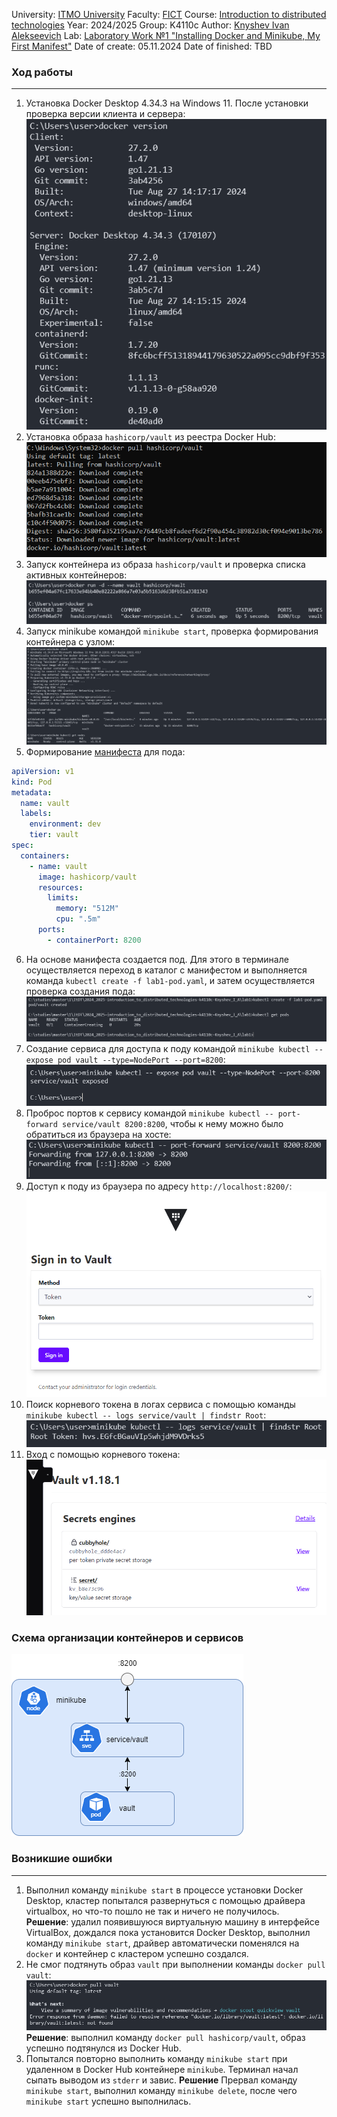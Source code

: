 University: [ITMO University](https://itmo.ru/ru/)
Faculty: [FICT](https://fict.itmo.ru)
Course: [Introduction to distributed technologies](https://github.com/itmo-ict-faculty/introduction-to-distributed-technologies)
Year: 2024/2025
Group: K4110c
Author: [Knyshev Ivan Alekseevich](https://github.com/lowskillniy)
Lab: [Laboratory Work №1 "Installing Docker and Minikube, My First Manifest"](https://itmo-ict-faculty.github.io/introduction-to-distributed-technologies/education/labs2023_2024/lab1/lab1/#_5:~:text=c%20%D1%80%D0%B5%D0%B7%D1%83%D0%BB%D1%8C%D1%82%D0%B0%D1%82%D0%B0%D0%BC%D0%B8%20%D1%80%D0%B0%D0%B1%D0%BE%D1%82%D1%8B.-,Laboratory%20Work%20No.%201%20%22Installing%20Docker%20and%20Minikube%2C%20My%20First%20Manifest%22,-Description)
Date of create: 05.11.2024
Date of finished: TBD
### Ход работы
---
1. Установка Docker Desktop 4.34.3 на Windows 11. После установки проверка версии клиента и сервера:
![Скриншот установки Docker desktop – проверка версии клиента и сервера](img\protocol\1-docker-client-server-version.png)
2. Установка образа `hashicorp/vault` из реестра Docker Hub:
![Подтягивание образа с реестра Docker Hub](img\protocol\2-docker-pull-hashicorp-vault.png)
3. Запуск контейнера из образа `hashicorp/vault` и проверка списка активных контейнеров:
![Запуск и проверка контейнера из образа](img\protocol\3-docker-run-vault.png)
4. Запуск minikube командой `minikube start`, проверка формирования контейнера с узлом:
![Запуск minikube и проверка контейнера с узлом](img\protocol\4-minikube-start.png)
5. Формирование [манифеста](lab1-pod.yaml) для пода:
```yaml
apiVersion: v1
kind: Pod
metadata:
  name: vault
  labels:
    environment: dev
    tier: vault
spec:
  containers:
    - name: vault
      image: hashicorp/vault
      resources: 
        limits:
          memory: "512M"
          cpu: ".5m"
      ports:
        - containerPort: 8200
```
6. На основе манифеста создается под. Для этого в терминале осуществляется переход в каталог с манифестом и выполняется команда `kubectl create -f lab1-pod.yaml`, и затем осуществляется проверка создания пода:
![Создание пода на основе манифеста и проверка](img\protocol\5-pod-deployment.png)
7. Создание сервиса для доступа к поду командой `minikube kubectl -- expose pod vault --type=NodePort --port=8200`:
![Создание сервиса для доступа к поду](img\protocol\6-pod-expose.png)
8. Проброс портов к сервису командой `minikube kubectl -- port-forward service/vault 8200:8200`, чтобы к нему можно было обратиться из браузера на хосте:
![Проброс портов](img\protocol\7-port-forwarding.png)
9. Доступ к поду из браузера по адресу `http://localhost:8200/`:
![Подключение к поду из браузера](img\protocol\8-vault-login.png)
10. Поиск корневого токена в логах сервиса с помощью команды `minikube kubectl -- logs service/vault | findstr Root`:
![Корневой токен в логах](img\protocol\9-root-token.png)
11. Вход с помощью корневого токена:
![Успешный вход](img\protocol\10-vault-logon.png)
### Схема организации контейнеров и сервисов
![Схема узла для лабораторной работы](img\lab1-scheme.drawio.png)
### Возникшие ошибки
---
1. Выполнил команду `minikube start` в процессе установки Docker Desktop, кластер попытался развернуться с помощью драйвера virtualbox, но что-то пошло не так и ничего не получилось.  
**Решение**: удалил появившуюся виртуальную машину в интерфейсе VirtualBox, дождался пока установится Docker Desktop, выполнил команду `minikube start`, драйвер автоматически поменялся на `docker` и контейнер с кластером успешно создался.
2. Не смог подтянуть образ `vault` при выполнении команды `docker pull vault`:
![Скриншот установки Docker desktop – интерфейс Docker Desktop](img\error\1-docker-pull-vault.png)
**Решение**: выполнил команду `docker pull hashicorp/vault`, образ успешно подтянулся из Docker Hub.
3. Попытался повторно выполнить команду `minikube start` при удаленном в Docker Hub контейнере `minikube`. Терминал начал сыпать выводом из `stderr` и завис.
**Решение** Прервал команду `minikube start`, выполнил команду `minikube delete`, после чего `minikube start` успешно выполнилась.